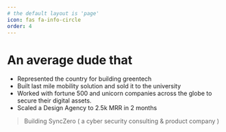 ```yaml
---
# the default layout is 'page'
icon: fas fa-info-circle
order: 4
---
```



# An average dude that
- Represented the country for building greentech
- Built last mile mobility solution and sold it to the university
- Worked with fortune 500 and unicorn companies across the globe to secure their digital assets.
- Scaled a Design Agency to 2.5k MRR in 2 months

> Building SyncZero ( a cyber security consulting & product company ) 
